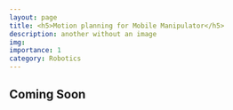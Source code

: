 ```yaml
---
layout: page
title: <h5>Motion planning for Mobile Manipulator</h5>
description: another without an image
img:
importance: 1
category: Robotics
---
```


## Coming Soon
